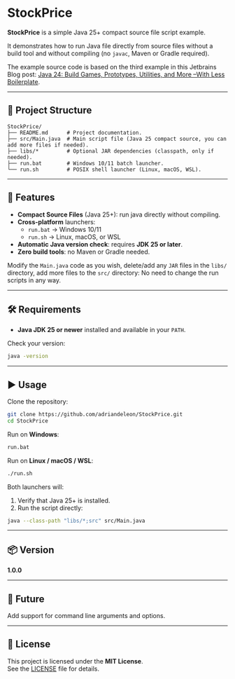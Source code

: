 # StockPrice

**StockPrice** is a simple Java 25+ compact source file script example.  

It demonstrates how to run Java file directly from source files without a build tool and without compiling (no `javac`, Maven or Gradle required).

The example source code is based on the third example in this Jetbrains Blog post: [Java 24: Build Games, Prototypes, Utilities, and More –With Less Boilerplate](https://blog.jetbrains.com/idea/2025/02/java-24-build-games-prototypes-utilities-and-more-with-less-boilerplate/#3.-building-utilities,-such-as-a-stock-price-scraper). 

---

## 📂 Project Structure

```
StockPrice/
├── README.md      # Project documentation.
├── src/Main.java  # Main script file (Java 25 compact source, you can add more files if needed).
├── libs/*         # Optional JAR dependencies (classpath, only if needed).
├── run.bat        # Windows 10/11 batch launcher.
└── run.sh         # POSIX shell launcher (Linux, macOS, WSL).
```

---

## 🚀 Features

- **Compact Source Files** (Java 25+): run java directly without compiling.
- **Cross-platform** launchers:
    - `run.bat` → Windows 10/11
    - `run.sh` → Linux, macOS, or WSL
- **Automatic Java version check**: requires **JDK 25 or later**.
- **Zero build tools**: no Maven or Gradle needed.

Modify the `Main.java` code as you wish, delete/add any `JAR` files in the `libs/` directory, add more files to the `src/` directory: No need to change the run scripts in any way.

---

## 🛠️ Requirements

- **Java JDK 25 or newer** installed and available in your `PATH`.

Check your version:

```sh
java -version
```

---

## ▶️ Usage

Clone the repository:

```sh
git clone https://github.com/adriandeleon/StockPrice.git
cd StockPrice
```

Run on **Windows**:

```bat
run.bat
```

Run on **Linux / macOS / WSL**:

```sh
./run.sh
```

Both launchers will:
1. Verify that Java 25+ is installed.
2. Run the script directly:

```sh
java --class-path "libs/*;src" src/Main.java
```

---

## 📦 Version

**1.0.0**

---
## 🔮 Future
Add support for command line arguments and options.

---

## 📜 License

This project is licensed under the **MIT License**.  
See the [LICENSE](LICENSE) file for details.

